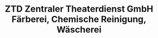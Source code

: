 ---
title: "ZTD Zentraler Theaterdienst GmbH Färberei, Chemische Reinigung, Wäscherei"
url: /berlin/ztd-zentraler-theaterdienst-gmbh-faerberei-chemische-reinigung-waescherei/
shop: Wäscherei
---